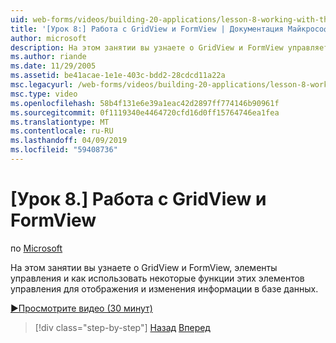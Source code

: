 ```yaml
---
uid: web-forms/videos/building-20-applications/lesson-8-working-with-the-gridview-and-formview
title: '[Урок 8:] Работа с GridView и FormView | Документация Майкрософт'
author: microsoft
description: На этом занятии вы узнаете о GridView и FormView управляет, и как использовать некоторые функции этих элементов управления для отображения и изменения отобра...
ms.author: riande
ms.date: 11/29/2005
ms.assetid: be41acae-1e1e-403c-bdd2-28cdcd11a22a
msc.legacyurl: /web-forms/videos/building-20-applications/lesson-8-working-with-the-gridview-and-formview
msc.type: video
ms.openlocfilehash: 58b4f131e6e39a1eac42d2897ff774146b90961f
ms.sourcegitcommit: 0f1119340e4464720cfd16d0ff15764746ea1fea
ms.translationtype: MT
ms.contentlocale: ru-RU
ms.lasthandoff: 04/09/2019
ms.locfileid: "59408736"
---
```

# <a name="lesson-8-working-with-the-gridview-and-formview"></a>[Урок 8.] Работа с GridView и FormView

по [Microsoft](https://github.com/microsoft)

На этом занятии вы узнаете о GridView и FormView, элементы управления и как использовать некоторые функции этих элементов управления для отображения и изменения информации в базе данных.

[&#9654;Просмотрите видео (30 минут)](https://channel9.msdn.com/Blogs/ASP-NET-Site-Videos/lesson-8-working-with-the-gridview-and-formview)

> [!div class="step-by-step"]
> [Назад](lesson-7-databinding-to-user-interface-controls.md)
> [Вперед](watch-aspnet-development-in-action.md)
